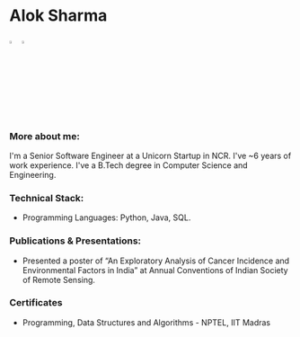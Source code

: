 # Alok Sharma

 [<img src="https://img.icons8.com/color/48/000000/linkedin.png" width="3.5%"/>](https://www.linkedin.com/in/aloks17/)
 [<img src="https://img.icons8.com/bubbles/50/4a90e2/domain.png" width="3.5%"/>](https://hunkwhocodes.com)
 
 ### More about me:
 
 I'm a Senior Software Engineer at a Unicorn Startup in NCR. I've ~6 years of work experience. I've a B.Tech degree in Computer Science and Engineering. 
 
 
 ### Technical Stack:
 - Programming Languages: Python, Java, SQL. 


### Publications & Presentations:
- Presented a poster of “An Exploratory Analysis of Cancer Incidence and Environmental Factors in India” at Annual Conventions of Indian Society of Remote Sensing.


### Certificates
- Programming, Data Structures and Algorithms - NPTEL, IIT Madras

<!--
**manofwisdom/manofwisdom** is a ✨ _special_ ✨ repository because its `README.md` (this file) appears on your GitHub profile.

Here are some ideas to get you started:

- 🔭 I’m currently working on ...
- 🌱 I’m currently learning ...
- 👯 I’m looking to collaborate on ...
- 🤔 I’m looking for help with ...
- 💬 Ask me about ...
- 📫 How to reach me: ...
- 😄 Pronouns: ...
- ⚡ Fun fact: ...
-->
